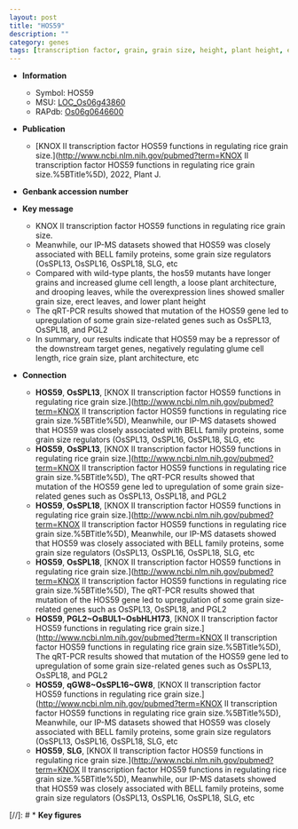 ```yaml
---
layout: post
title: "HOS59"
description: ""
category: genes
tags: [transcription factor, grain, grain size, height, plant height, erect, plant architecture]
---
```


* **Information**  
    + Symbol: HOS59  
    + MSU: [LOC_Os06g43860](http://rice.uga.edu/cgi-bin/ORF_infopage.cgi?orf=LOC_Os06g43860)  
    + RAPdb: [Os06g0646600](https://rapdb.dna.affrc.go.jp/locus/?name=Os06g0646600)  

* **Publication**  
    + [KNOX II transcription factor HOS59 functions in regulating rice grain size.](http://www.ncbi.nlm.nih.gov/pubmed?term=KNOX II transcription factor HOS59 functions in regulating rice grain size.%5BTitle%5D), 2022, Plant J.

* **Genbank accession number**  

* **Key message**  
    + KNOX II transcription factor HOS59 functions in regulating rice grain size.
    + Meanwhile, our IP-MS datasets showed that HOS59 was closely associated with BELL family proteins, some grain size regulators (OsSPL13, OsSPL16, OsSPL18, SLG, etc
    + Compared with wild-type plants, the hos59 mutants have longer grains and increased glume cell length, a loose plant architecture, and drooping leaves, while the overexpression lines showed smaller grain size, erect leaves, and lower plant height
    + The qRT-PCR results showed that mutation of the HOS59 gene led to upregulation of some grain size-related genes such as OsSPL13, OsSPL18, and PGL2
    + In summary, our results indicate that HOS59 may be a repressor of the downstream target genes, negatively regulating glume cell length, rice grain size, plant architecture, etc

* **Connection**  
    + __HOS59__, __OsSPL13__, [KNOX II transcription factor HOS59 functions in regulating rice grain size.](http://www.ncbi.nlm.nih.gov/pubmed?term=KNOX II transcription factor HOS59 functions in regulating rice grain size.%5BTitle%5D),  Meanwhile, our IP-MS datasets showed that HOS59 was closely associated with BELL family proteins, some grain size regulators (OsSPL13, OsSPL16, OsSPL18, SLG, etc
    + __HOS59__, __OsSPL13__, [KNOX II transcription factor HOS59 functions in regulating rice grain size.](http://www.ncbi.nlm.nih.gov/pubmed?term=KNOX II transcription factor HOS59 functions in regulating rice grain size.%5BTitle%5D),  The qRT-PCR results showed that mutation of the HOS59 gene led to upregulation of some grain size-related genes such as OsSPL13, OsSPL18, and PGL2
    + __HOS59__, __OsSPL18__, [KNOX II transcription factor HOS59 functions in regulating rice grain size.](http://www.ncbi.nlm.nih.gov/pubmed?term=KNOX II transcription factor HOS59 functions in regulating rice grain size.%5BTitle%5D),  Meanwhile, our IP-MS datasets showed that HOS59 was closely associated with BELL family proteins, some grain size regulators (OsSPL13, OsSPL16, OsSPL18, SLG, etc
    + __HOS59__, __OsSPL18__, [KNOX II transcription factor HOS59 functions in regulating rice grain size.](http://www.ncbi.nlm.nih.gov/pubmed?term=KNOX II transcription factor HOS59 functions in regulating rice grain size.%5BTitle%5D),  The qRT-PCR results showed that mutation of the HOS59 gene led to upregulation of some grain size-related genes such as OsSPL13, OsSPL18, and PGL2
    + __HOS59__, __PGL2~OsBUL1~OsbHLH173__, [KNOX II transcription factor HOS59 functions in regulating rice grain size.](http://www.ncbi.nlm.nih.gov/pubmed?term=KNOX II transcription factor HOS59 functions in regulating rice grain size.%5BTitle%5D),  The qRT-PCR results showed that mutation of the HOS59 gene led to upregulation of some grain size-related genes such as OsSPL13, OsSPL18, and PGL2
    + __HOS59__, __qGW8~OsSPL16~GW8__, [KNOX II transcription factor HOS59 functions in regulating rice grain size.](http://www.ncbi.nlm.nih.gov/pubmed?term=KNOX II transcription factor HOS59 functions in regulating rice grain size.%5BTitle%5D),  Meanwhile, our IP-MS datasets showed that HOS59 was closely associated with BELL family proteins, some grain size regulators (OsSPL13, OsSPL16, OsSPL18, SLG, etc
    + __HOS59__, __SLG__, [KNOX II transcription factor HOS59 functions in regulating rice grain size.](http://www.ncbi.nlm.nih.gov/pubmed?term=KNOX II transcription factor HOS59 functions in regulating rice grain size.%5BTitle%5D),  Meanwhile, our IP-MS datasets showed that HOS59 was closely associated with BELL family proteins, some grain size regulators (OsSPL13, OsSPL16, OsSPL18, SLG, etc

[//]: # * **Key figures**  


